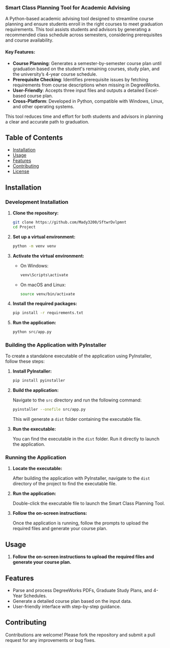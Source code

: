 ### Smart Class Planning Tool for Academic Advising

A Python-based academic advising tool designed to streamline course planning and ensure students enroll in the right courses to meet graduation requirements. This tool assists students and advisors by generating a recommended class schedule across semesters, considering prerequisites and course availability.

#### Key Features:
- **Course Planning**: Generates a semester-by-semester course plan until graduation based on the student's remaining courses, study plan, and the university’s 4-year course schedule.
- **Prerequisite Checking**: Identifies prerequisite issues by fetching requirements from course descriptions when missing in DegreeWorks.
- **User-Friendly**: Accepts three input files and outputs a detailed Excel-based course plan.
- **Cross-Platform**: Developed in Python, compatible with Windows, Linux, and other operating systems.

This tool reduces time and effort for both students and advisors in planning a clear and accurate path to graduation.

## Table of Contents

- [Installation](#installation)
- [Usage](#usage)
- [Features](#features)
- [Contributing](#contributing)
- [License](#license)

## Installation

### Development Installation

1. **Clone the repository:**

   ```bash
   git clone https://github.com/Mady3200/SftwrDvlpmnt
   cd Project
   ```

2. **Set up a virtual environment:**

   ```bash
   python -m venv venv
   ```

3. **Activate the virtual environment:**

   - On Windows:

     ```bash
     venv\Scripts\activate
     ```

   - On macOS and Linux:

     ```bash
     source venv/bin/activate
     ```

4. **Install the required packages:**

   ```bash
   pip install -r requirements.txt
   ```

5. **Run the application:**

   ```bash
   python src/app.py
   ```

### Building the Application with PyInstaller

To create a standalone executable of the application using PyInstaller, follow these steps:

1. **Install PyInstaller:**

   ```bash
   pip install pyinstaller
   ```

2. **Build the application:**

   Navigate to the `src` directory and run the following command:

   ```bash
   pyinstaller --onefile src/app.py
   ```

   This will generate a `dist` folder containing the executable file.

3. **Run the executable:**

   You can find the executable in the `dist` folder. Run it directly to launch the application.

### Running the Application

1. **Locate the executable:**

   After building the application with PyInstaller, navigate to the `dist` directory of the project to find the executable file.

2. **Run the application:**

   Double-click the executable file to launch the Smart Class Planning Tool.

3. **Follow the on-screen instructions:**

   Once the application is running, follow the prompts to upload the required files and generate your course plan.

## Usage

1. **Follow the on-screen instructions to upload the required files and generate your course plan.**

## Features

- Parse and process DegreeWorks PDFs, Graduate Study Plans, and 4-Year Schedules.
- Generate a detailed course plan based on the input data.
- User-friendly interface with step-by-step guidance.

## Contributing

Contributions are welcome! Please fork the repository and submit a pull request for any improvements or bug fixes.
